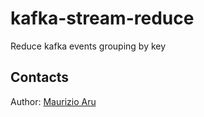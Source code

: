 # kafka-stream-reduce

Reduce kafka events grouping by key

## Contacts
Author: [Maurizio Aru](https://github.com/ginopc)
